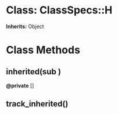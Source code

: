 # Class: ClassSpecs::H
**Inherits:** Object
    



# Class Methods
## inherited(sub ) [](#method-c-inherited)
**@private** [] 

## track_inherited() [](#method-c-track_inherited)

